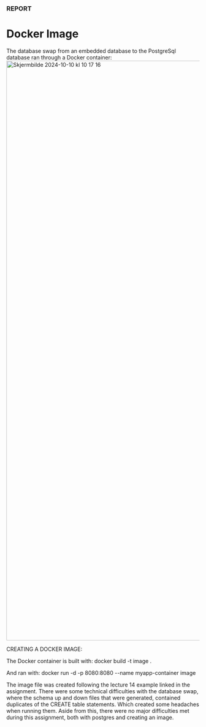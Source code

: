 ### REPORT ###
# Docker Image #

The database swap from an embedded database to the PostgreSql database ran through a Docker container:
<img width="1512" alt="Skjermbilde 2024-10-10 kl  10 17 16" src="https://github.com/user-attachments/assets/74b143ae-8fae-4f20-a933-212892459b7b">



CREATING A DOCKER IMAGE:

The Docker container is built with:
docker build -t image .

And ran with:
docker run -d -p 8080:8080 --name myapp-container image

The image file was created following the lecture 14 example linked in the assignment.
There were some technical difficulties with the database swap, where the schema up and down files that were generated, contained duplicates of the CREATE table statements. Which created some headaches when running them.
Aside from this, there were no major difficulties met during this assignment, both with postgres and creating an image. 
